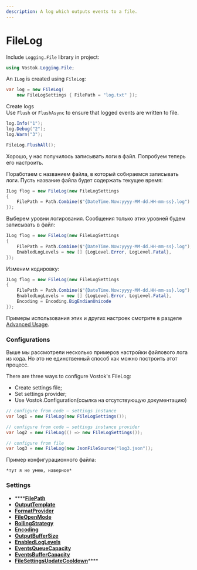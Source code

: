 ```yaml
---
description: A log which outputs events to a file.
---
```


# FileLog

Include `Logging.File` library in project:

```csharp
using Vostok.Logging.File;
```

 An `ILog` is created using `FileLog`:

```csharp
var log = new FileLog(
    new FileLogSettings { FilePath = "log.txt" });
```

Create logs  
Use `Flush` or `FlushAsync` to ensure that logged events are written to file.

```csharp
log.Info("1");
log.Debug("2");
log.Warn("3");

FileLog.FlushAll();
```

Хорошо, у нас получилось записывать логи в файл. Попробуем теперь его настроить.

Поработаем с названием файла, в который собираемся записывать логи. Пусть название файла будет содержать текущее время:

```csharp
ILog flog = new FileLog(new FileLogSettings
{
    FilePath = Path.Combine($"{DateTime.Now:yyyy-MM-dd.HH-mm-ss}.log")     
});
```

Выберем уровни логирования. Сообщения только этих уровней будем записывать в файл:

```csharp
ILog flog = new FileLog(new FileLogSettings
{
    FilePath = Path.Combine($"{DateTime.Now:yyyy-MM-dd.HH-mm-ss}.log"),
    EnabledLogLevels = new [] {LogLevel.Error, LogLevel.Fatal},      
});
```

Изменим кодировку:

```csharp
ILog flog = new FileLog(new FileLogSettings
{
    FilePath = Path.Combine($"{DateTime.Now:yyyy-MM-dd.HH-mm-ss}.log"),
    EnabledLogLevels = new [] {LogLevel.Error, LogLevel.Fatal},
    Encoding = Encoding.BigEndianUnicode
});
```

Примеры использования этих и других настроек смотрите в разделе [Advanced Usage](../advanced-usage.md).

### Configurations

Выше мы рассмотрели несколько примеров настройки файлового лога из кода. Но это не единственный способ как можно построить этот процесс.

There are three ways to configure Vostok's FileLog:

* Create settings file;
* Set settings provider;
* Use Vostok.Configuration\(ссылка на отсутствующую документацию\)

```csharp
// configure from code — settings instance
var log1 = new FileLog(new FileLogSettings());

// configure from code — settings instance provider
var log2 = new FileLog(() => new FileLogSettings());

// configure from file
var log3 = new FileLog(new JsonFileSource("log3.json"));
```

Пример конфигурационного файла:

```text
*тут я не умею, наверное*
```

### Settings

* \*\*\*\*[**FilePath**](https://github.com/vostok/logging.file/blob/master/Vostok.Logging.File/Configuration/FileLogSettings.cs)
* [**OutputTemplate**](https://github.com/vostok/logging.file/blob/master/Vostok.Logging.File/Configuration/FileLogSettings.cs)
* [**FormatProvider**](https://github.com/vostok/logging.file/blob/master/Vostok.Logging.File/Configuration/FileLogSettings.cs)
* [**FileOpenMode**](https://github.com/vostok/logging.file/blob/master/Vostok.Logging.File/Configuration/FileLogSettings.cs)
* [**RollingStrategy**](https://github.com/vostok/logging.file/blob/master/Vostok.Logging.File/Configuration/FileLogSettings.cs)
* [**Encoding**](https://github.com/vostok/logging.file/blob/master/Vostok.Logging.File/Configuration/FileLogSettings.cs)
* [**OutputBufferSize**](https://github.com/vostok/logging.file/blob/master/Vostok.Logging.File/Configuration/FileLogSettings.cs)
* [**EnabledLogLevels**](https://github.com/vostok/logging.file/blob/master/Vostok.Logging.File/Configuration/FileLogSettings.cs)
* [**EventsQueueCapacity**](https://github.com/vostok/logging.file/blob/master/Vostok.Logging.File/Configuration/FileLogSettings.cs)
* [**EventsBufferCapacity**](https://github.com/vostok/logging.file/blob/master/Vostok.Logging.File/Configuration/FileLogSettings.cs)
* [**FileSettingsUpdateCooldown**](https://github.com/vostok/logging.file/blob/master/Vostok.Logging.File/Configuration/FileLogSettings.cs)\*\*\*\*

